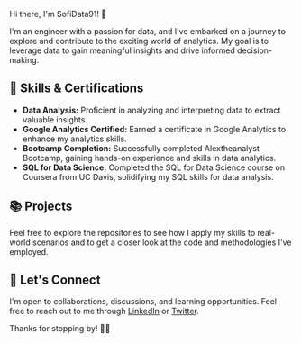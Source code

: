 Hi there, I'm SofiData91! 👋

I'm an engineer with a passion for data, and I've embarked on a journey to explore and contribute to the exciting world of analytics. 
My goal is to leverage data to gain meaningful insights and drive informed decision-making.

## 🔧 Skills & Certifications
- **Data Analysis:** Proficient in analyzing and interpreting data to extract valuable insights.
- **Google Analytics Certified:** Earned a certificate in Google Analytics to enhance my analytics skills.
- **Bootcamp Completion:** Successfully completed Alextheanalyst Bootcamp, gaining hands-on experience and skills in data analytics.
- **SQL for Data Science:** Completed the SQL for Data Science course on Coursera from UC Davis, solidifying my SQL skills for data analysis.

## 📚 Projects
Feel free to explore the repositories to see how I apply my skills to real-world scenarios and to get a closer look at the code and methodologies I've employed.


## 🤝 Let's Connect
I'm open to collaborations, discussions, and learning opportunities. Feel free to reach out to me through [LinkedIn](your-linkedin-profile) or [Twitter](your-twitter-profile).

Thanks for stopping by! 👩‍💻

